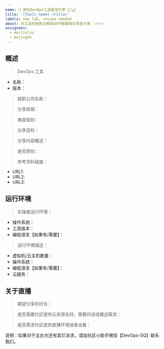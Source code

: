 ```yaml
---
name: 🚀 报名DevOps工具鉴宝分享 💠🪕💎 
title: '[Tools_name] <title>'
labels: new lab, review needed
about: 对工具的独到见解和技巧都值得分享给大家 💡🔥🔥🔥
assignees:
  - martinliu
  - majinghe
---
```

<!--
说明

>请分享者想要分享的工具和内容，主办方确认了提议之后，就用通过pr把分享内容提交上来。所有分享内容都放在同子目录中，用 Readme.md 描述所有操作步骤，操作过程中所必要的代码和配置文件也需要放在这个目录中。
-->

## 概述
<!--
请在分享内容概述中，尽量说明的详尽一些。
-->
>DevOps 工具
* 名称：
* 版本：


>就职公司名称：
<!--
您目前工作的公司。或者求职状态。
-->

>分享排期：
<!--
请说明你希望在那个月份分享。
-->


>难度级别：
<!--
入门 ｜ 中等 ｜ 高级
-->

>分享目标：
<!--
希望别人从中学到什么程度。
-->



>分享内容概述：
<!--
希望别人从中学习到哪些知识，范围，功能点有哪些？
-->


>是否原创：
<!--
是 ｜ 否
-->

>参考资料链接：
 * URL1:
 * URL2:
 * URL3:



## 运行环境

<!--
尽量演示这个工具最常用的一种配置状态和运行环境。
-->

>实操者运行环境：

* 操作系统：
* 工具版本：
* 编程语言【如果有/需要】：


>运行环境描述：
<!--
工具有可能需要操作某些外部虚拟机或者云环境、云服务等。
-->
* 虚拟机/云主机数量：
* 操作系统：
* 编程语言【如果有/需要】：
* 云服务：


## 关于直播

> 期望分享的时长：

> 是否需要社区提供云资源支持，需要的话请概述需求：

> 是否需求社区提供直播环境或者设备：

说明：如果对于主办方还有其它诉求，请加社区小助手微信【DevOps-SQ】联系我们。
